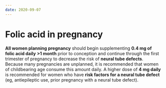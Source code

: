 ```yaml
---
date: 2020-09-07
---
```


# Folic acid in pregnancy

<!--  folic acid in pregnancy doses -->

**All women planning pregnancy** should begin supplementing **0.4 mg of folic acid daily** **>1 month** prior to conception and continue through the first trimester of pregnancy to decrease the risk of **neural tube defects**.  Because many pregnancies are unplanned, it is recommended that women of childbearing age consume this amount daily. A higher dose of **4 mg daily** is recommended for women who have **risk factors for a neural tube defect** (eg, antiepileptic use, prior pregnancy with a neural tube defect).
